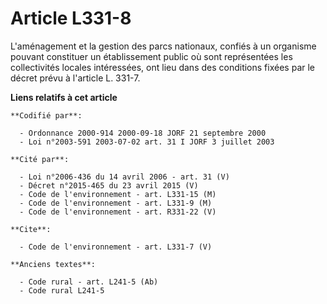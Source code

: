 # Article L331-8

L'aménagement et la gestion des parcs nationaux, confiés à un organisme pouvant constituer un établissement public où sont
représentées les collectivités locales intéressées, ont lieu dans des conditions fixées par le décret prévu à l'article L.
331-7.

**Liens relatifs à cet article**

	**Codifié par**:

	  - Ordonnance 2000-914 2000-09-18 JORF 21 septembre 2000
	  - Loi n°2003-591 2003-07-02 art. 31 I JORF 3 juillet 2003

	**Cité par**:

	  - Loi n°2006-436 du 14 avril 2006 - art. 31 (V)
	  - Décret n°2015-465 du 23 avril 2015 (V)
	  - Code de l'environnement - art. L331-15 (M)
	  - Code de l'environnement - art. L331-9 (M)
	  - Code de l'environnement - art. R331-22 (V)

	**Cite**:

	  - Code de l'environnement - art. L331-7 (V)

	**Anciens textes**:

	  - Code rural - art. L241-5 (Ab)
	  - Code rural L241-5
